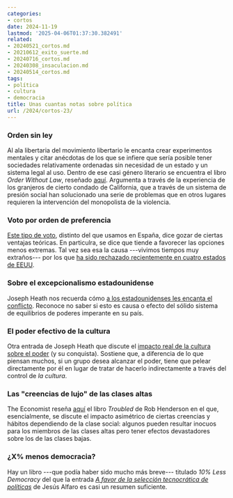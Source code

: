 ```yaml
---
categories:
- cortos
date: 2024-11-19
lastmod: '2025-04-06T01:37:30.382491'
related:
- 20240521_cortos.md
- 20210612_exito_suerte.md
- 20240716_cortos.md
- 20240308_insaculacion.md
- 20240514_cortos.md
tags:
- política
- cultura
- democracia
title: Unas cuantas notas sobre política
url: /2024/cortos-23/
---
```


### Orden sin ley

Al ala libertaria del movimiento libertario le encanta crear experimentos mentales y citar anécdotas de los que se infiere que sería posible tener sociedades relativamente ordenadas sin necesidad de un estado y un sistema legal al uso. Dentro de ese casi género literario se encuentra el libro _Order Without Law_, reseñado [aquí](https://www.astralcodexten.com/p/your-book-review-order-without-law). Argumenta a través de la experiencia de los granjeros de cierto condado de California, que a través de un sistema de presión social han solucionado una serie de problemas que en otros lugares requieren la intervención del monopolista de la violencia.

### Voto por orden de preferencia

[Este tipo de voto](https://es.wikipedia.org/wiki/Voto_por_orden_de_preferencia), distinto del que usamos en España, dice gozar de ciertas ventajas teóricas. En particulra, se dice que tiende a favorecer las opciones menos extremas. Tal vez sea esa la causa ---vivimos tiempos muy extraños--- por los que [ha sido rechazado recientemente en cuatro estados de EEUU](https://www.washingtonpost.com/nation/2024/11/06/ranked-choice-voting/).

### Sobre el excepcionalismo estadounidense

Joseph Heath nos recuerda cómo [a los estadounidenses les encanta el conflicto](https://josephheath.substack.com/p/americans-enjoy-conflict). Reconoce no saber si esto es causa o efecto del sólido sistema de equilibrios de poderes imperante en su país.

### El poder efectivo de la cultura

Otra entrada de Joseph Heath que discute el [impacto real de la cultura sobre el poder](https://josephheath.substack.com/p/how-steve-bannon-baited-the-american) (y su conquista). Sostiene que, a diferencia de lo que piensan muchos, si un grupo desea alcanzar el poder, tiene que pelear directamente por él en lugar de tratar de hacerlo indirectamente a través del control de _la cultura_.

### Las "creencias de lujo" de las clases altas

The Economist reseña
[aquí](https://www.economist.com/culture/2024/03/21/a-new-book-rebukes-the-luxury-beliefs-of-americas-upper-class)
el libro _Troubled_ de Rob Henderson en el que, esencialmente, se discute el impacto asimétrico de ciertas creencias y hábitos dependiendo de la clase social: algunos pueden resultar inocuos para los miembros de las clases altas pero tener efectos devastadores sobre los de las clases bajas.

### ¿X% menos democracia?

Hay un libro ---que podía haber sido mucho más breve--- titulado _10% Less Democracy_ del que la entrada [_A favor de la selección tecnocrática de políticas_](https://derechomercantilespana.blogspot.com/2024/11/cuando-la-democracia-las-votaciones.html) de Jesús Alfaro es casi un resumen suficiente.